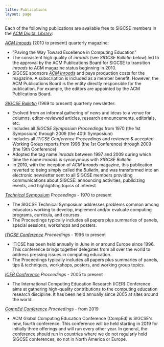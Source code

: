 ```yaml
---
title: Publications
layout: page
---
```


Each of the following publications are available free to SIGCSE members
in the [ACM Digital Library](http://portal.acm.org/dl.cfm):

*[ACM Inroads](http://inroads.acm.org/)* (2010 to present) quarterly
magazine:

-   \"Paving the Way Toward Excellence in Computing Education\"
-   The consistent high quality of *inroads* (see *SIGCSE Bulletin*
    below) led to the approval by the ACM Publications Board for SIGCSE
    to transition *inroads* to ACM magazine status beginning in 2010.
-   SIGCSE sponsors *[ACM Inroads](http://inroads.acm.org/)* and pays production costs for the magazine. A subscription is included as a member benefit. However, the ACM Publications Board is the entity directly responsible for the publication. For example, the editors are appointed by the ACM Publications Board.

*[SIGCSE Bulletin]({{"/about/bulletin.html"|absolute_url}})* (1969 to present) quarterly
newsletter:

-   Evolved from an informal gathering of news and ideas to a venue for
    columns, editor-reviewed articles, research announcements,
    editorials, etc.
-   Includes all *SIGCSE Symposium Proceedings* from 1970 (the 1st
    Symposium) through 2009 (the 40th Symposium)
-   Includes all *ITiCSE Conference Proceedings* and reviewed & accepted
    Working Group reports from 1996 (the 1st Conference) through 2009
    (the 19th Conference)
-   Adopted the tag name *inroads* between 1997 and 2009 during which
    time the name *inroads* is synonymous with *SIGCSE Bulletin*
-   In 2010, with the inception of *ACM Inroads* magazine, this publication
    reverted to being simply called the *Bulletin*, and was transformed
    into an electronic newsletter sent to all SIGCSE members providing
    communications about SIGCSE: announcing activities, publicizing
    events, and highlighting topics of interest

*[Technical Symposium]({{"/events/symposia/index.html"|absolute_url}}) Proceedings* - 1970 to
present

-   The SIGCSE Technical Symposium addresses problems common among
    educators working to develop, implement and/or evaluate computing
    programs, curricula, and courses.
-   The Proceedings typically includes all papers plus summaries of
    panels, special sessions, workshops and posters.

*[ITiCSE Conference]({{"/events/iticse/index.html"|absolute_url}}) Proceedings* - 1996 to
present

-   ITiCSE has been held annually in June in or around Europe
    since 1996. This conference brings together delegates from all over
    the world to address pressing issues in computing education.
-   The Proceedings typically includes all papers plus summaries of
    panels, tips & techniques, workshops, posters, and working group
    topics.

*[ICER Conference]({{"/events/icer.html"|absolute_url}}) Proceedings* - 2005 to present

-   The International Computing Education Research (ICER) Conference
    aims at gathering high-quality contributions to the computing
    education research discipline. It has been held annually since 2005
    at sites around the world.

*[CompEd Conference]({{"/events/comped/index.html"|absolute_url}}) Proceedings* - from 2019

-   ACM Global Computing Education Conference (CompEd) is SIGCSE's new,
    fourth conference. This conference will be held starting in 2019 for
    initially three offerings and will run every other year. In general,
    the conference should run in countries where we do not regularly
    hold SIGCSE conferences, so not in North America or Europe.
